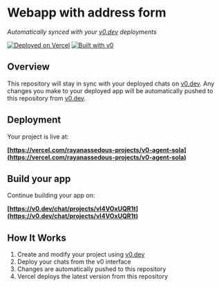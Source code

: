 # Webapp with address form

*Automatically synced with your [v0.dev](https://v0.dev) deployments*

[![Deployed on Vercel](https://img.shields.io/badge/Deployed%20on-Vercel-black?style=for-the-badge&logo=vercel)](https://vercel.com/rayanassedous-projects/v0-agent-sola)
[![Built with v0](https://img.shields.io/badge/Built%20with-v0.dev-black?style=for-the-badge)](https://v0.dev/chat/projects/vl4VOxUQR1t)

## Overview

This repository will stay in sync with your deployed chats on [v0.dev](https://v0.dev).
Any changes you make to your deployed app will be automatically pushed to this repository from [v0.dev](https://v0.dev).

## Deployment

Your project is live at:

**[https://vercel.com/rayanassedous-projects/v0-agent-sola](https://vercel.com/rayanassedous-projects/v0-agent-sola)**

## Build your app

Continue building your app on:

**[https://v0.dev/chat/projects/vl4VOxUQR1t](https://v0.dev/chat/projects/vl4VOxUQR1t)**

## How It Works

1. Create and modify your project using [v0.dev](https://v0.dev)
2. Deploy your chats from the v0 interface
3. Changes are automatically pushed to this repository
4. Vercel deploys the latest version from this repository